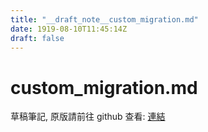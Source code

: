 ```yaml
---
title: "__draft_note__custom_migration.md"
date: 1919-08-10T11:45:14Z
draft: false
---
```


# custom_migration.md

草稿筆記, 原版請前往 github 查看: [連結](https://github.com/tinghaolai/just-random-note/blob/master/laravel/custom_migration.md)